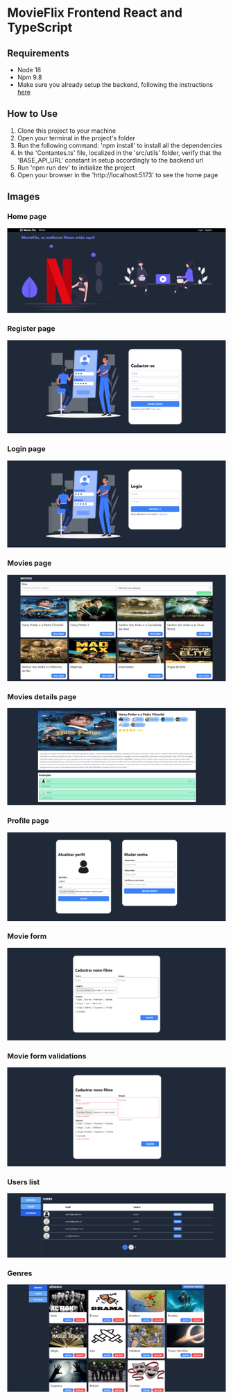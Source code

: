 # MovieFlix Frontend React and TypeScript

## Requirements
* Node 18
* Npm 9.8
* Make sure you already setup the backend, following the instructions [here](https://github.com/Fronchak-Projects/MovieFlix-Backend)

## How to Use
1. Clone this project to your machine
2. Open your terminal in the project's folder
3. Run the following command: 'npm install' to install all the dependencies
4. In the 'Contantes.ts' file, localized in the 'src/utils' folder, verify that the 'BASE_API_URL' constant in setup accordingly to the backend url
5. Run 'npm run dev' to initialize the project
6. Open your browser in the 'http://localhost:5173' to see the home page

## Images

### Home page
![Home page](public/imgs/home-page.png)

### Register page
![Register page](public/imgs/register-page.png)

### Login page
![Login page](public/imgs/login-page.png)

### Movies page
![Movies page](public/imgs/movies-page.png)

### Movies details page
![Movies details page](public/imgs/movie-page.png)

### Profile page
![Profile page](public/imgs/profile-page.png)

### Movie form
![Movie form](public/imgs/formulario-de-filme.png)

### Movie form validations
![Movie form validations](public/imgs/validacoes.png)

### Users list
![Users list](public/imgs/users.png)

### Genres
![Genres](public/imgs/generos.png)
